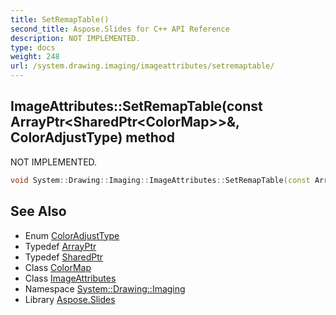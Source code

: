 ```yaml
---
title: SetRemapTable()
second_title: Aspose.Slides for C++ API Reference
description: NOT IMPLEMENTED.
type: docs
weight: 248
url: /system.drawing.imaging/imageattributes/setremaptable/
---
```

## ImageAttributes::SetRemapTable(const ArrayPtr\<SharedPtr\<ColorMap\>\>\&, ColorAdjustType) method


NOT IMPLEMENTED.

```cpp
void System::Drawing::Imaging::ImageAttributes::SetRemapTable(const ArrayPtr<SharedPtr<ColorMap>> &map, ColorAdjustType type=ColorAdjustType::Default)
```


## See Also

* Enum [ColorAdjustType](../../coloradjusttype/)
* Typedef [ArrayPtr](../../../system/arrayptr/)
* Typedef [SharedPtr](../../../system/sharedptr/)
* Class [ColorMap](../../colormap/)
* Class [ImageAttributes](../)
* Namespace [System::Drawing::Imaging](../../)
* Library [Aspose.Slides](../../../)